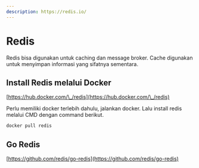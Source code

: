 ```yaml
---
description: https://redis.io/
---
```


# Redis

Redis bisa digunakan untuk caching dan message broker. Cache digunakan untuk menyimpan informasi yang sifatnya sementara.

## Install Redis melalui Docker

[https://hub.docker.com/\_/redis](https://hub.docker.com/\_/redis)

Perlu memiliki docker terlebih dahulu, jalankan docker. Lalu install redis melalui CMD dengan command berikut.

```bash
docker pull redis
```

## Go Redis

[https://github.com/redis/go-redis](https://github.com/redis/go-redis)

